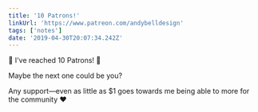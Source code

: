 ```yaml
---
title: '10 Patrons!'
linkUrl: 'https://www.patreon.com/andybelldesign'
tags: ['notes'] 
date: '2019-04-30T20:07:34.242Z'
---
```

🎉 I've reached 10 Patrons! 🎉

Maybe the next one could be you? 

Any support—even as little as $1 goes towards me being able to more for the community ♥️

